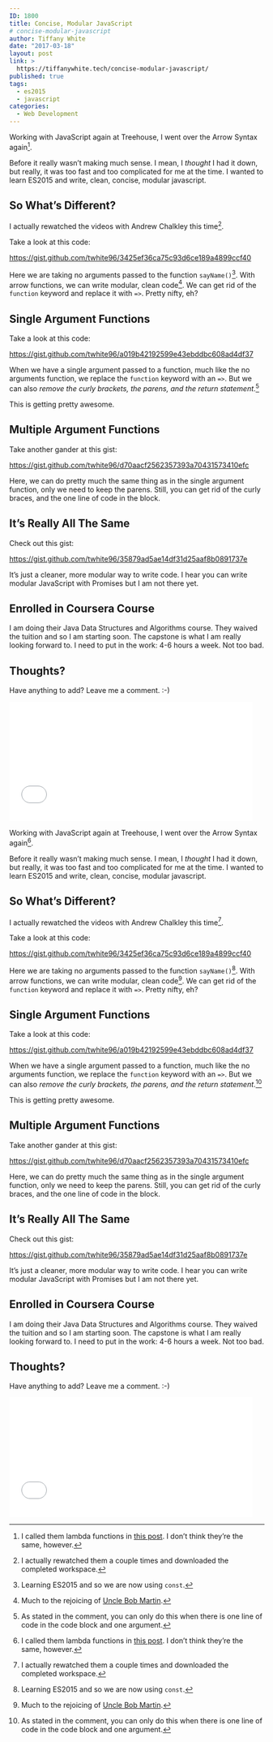 ```yaml
---
ID: 1800
title: Concise, Modular JavaScript
# concise-modular-javascript
author: Tiffany White
date: "2017-03-18"
layout: post
link: >
  https://tiffanywhite.tech/concise-modular-javascript/
published: true
tags:
  - es2015
  - javascript
categories:
  - Web Development
---
```



Working with JavaScript again at Treehouse, I went over the Arrow Syntax again[^1].

Before it really wasn’t making much sense. I mean, I *thought* I had it down, but really, it was too fast and too complicated for me at the time. I wanted to learn ES2015 and write, clean, concise, modular javascript.

## So What’s Different?

I actually rewatched the videos with Andrew Chalkley this time[^2].

Take a look at this code:

https://gist.github.com/twhite96/3425ef36ca75c93d6ce189a4899ccf40

Here we are taking no arguments passed to the function `sayName()`[^3]. With arrow functions, we can write modular, clean code[^4]. We can get rid of the `function` keyword and replace it with `=>`. Pretty nifty, eh?

## Single Argument Functions

Take a look at this code:

https://gist.github.com/twhite96/a019b42192599e43ebddbc608ad4df37

When we have a single argument passed to a function, much like the no arguments function, we replace the `function` keyword with an `=>`. But we can also *remove the curly brackets, the parens, and the return statement*.[^5]

This is getting pretty awesome.

## Multiple Argument Functions

Take another gander at this gist:

https://gist.github.com/twhite96/d70aacf2562357393a70431573410efc

Here, we can do pretty much the same thing as in the single argument function, only we need to keep the parens. Still, you can get rid of the curly braces, and the one line of code in the block.

## It’s Really All The Same

Check out this gist:

https://gist.github.com/twhite96/35879ad5ae14df31d25aaf8b0891737e

It’s just a cleaner, more modular way to write code. I hear you can write modular JavaScript with Promises but I am not there yet.

## Enrolled in Coursera Course

I am doing their Java Data Structures and Algorithms course. They waived the tuition and so I am starting soon. The capstone is what I am really looking forward to. I need to put in the work: 4-6 hours a week. Not too bad.
## Thoughts?

Have anything to add? Leave me a comment. :-)
<iframe width="480" height="236" src="//giphy.com/embed/l3q2zVr6cu95nF6O4" frameborder="0" webkitallowfullscreen="webkitallowfullscreen" mozallowfullscreen="mozallowfullscreen" allowfullscreen="allowfullscreen"></iframe>

[^1]: I called them lambda functions in [this post](https://helloburgh.me/2016/08/13/es6-and-lambdas/). I don’t think they’re the same, however.
[^2]: I actually rewatched them a couple times and downloaded the completed workspace.
[^3]: Learning ES2015 and so we are now using `const`.
[^4]: Much to the rejoicing of [Uncle Bob Martin](https://twitter.com/unclebobmartin?ref_src=twsrc%5Egoogle%7Ctwcamp%5Eserp%7Ctwgr%5Eauthor).



Working with JavaScript again at Treehouse, I went over the Arrow Syntax again[^1].

Before it really wasn’t making much sense. I mean, I *thought* I had it down, but really, it was too fast and too complicated for me at the time. I wanted to learn ES2015 and write, clean, concise, modular javascript.

## So What’s Different?

I actually rewatched the videos with Andrew Chalkley this time[^2].

Take a look at this code:

https://gist.github.com/twhite96/3425ef36ca75c93d6ce189a4899ccf40

Here we are taking no arguments passed to the function `sayName()`[^3]. With arrow functions, we can write modular, clean code[^4]. We can get rid of the `function` keyword and replace it with `=>`. Pretty nifty, eh?

## Single Argument Functions

Take a look at this code:

https://gist.github.com/twhite96/a019b42192599e43ebddbc608ad4df37

When we have a single argument passed to a function, much like the no arguments function, we replace the `function` keyword with an `=>`. But we can also *remove the curly brackets, the parens, and the return statement*.[^5]

This is getting pretty awesome.

## Multiple Argument Functions

Take another gander at this gist:

https://gist.github.com/twhite96/d70aacf2562357393a70431573410efc

Here, we can do pretty much the same thing as in the single argument function, only we need to keep the parens. Still, you can get rid of the curly braces, and the one line of code in the block.

## It’s Really All The Same

Check out this gist:

https://gist.github.com/twhite96/35879ad5ae14df31d25aaf8b0891737e

It’s just a cleaner, more modular way to write code. I hear you can write modular JavaScript with Promises but I am not there yet.

## Enrolled in Coursera Course

I am doing their Java Data Structures and Algorithms course. They waived the tuition and so I am starting soon. The capstone is what I am really looking forward to. I need to put in the work: 4-6 hours a week. Not too bad.
## Thoughts?

Have anything to add? Leave me a comment. :-)
<iframe width="480" height="236" src="//giphy.com/embed/l3q2zVr6cu95nF6O4" frameborder="0" webkitallowfullscreen="webkitallowfullscreen" mozallowfullscreen="mozallowfullscreen" allowfullscreen="allowfullscreen"></iframe>

[^1]: I called them lambda functions in [this post](https://helloburgh.me/2016/08/13/es6-and-lambdas/). I don’t think they’re the same, however.
[^2]: I actually rewatched them a couple times and downloaded the completed workspace.
[^3]: Learning ES2015 and so we are now using `const`.
[^4]: Much to the rejoicing of [Uncle Bob Martin](https://twitter.com/unclebobmartin?ref_src=twsrc%5Egoogle%7Ctwcamp%5Eserp%7Ctwgr%5Eauthor).




[^5]: As stated in the comment, you can only do this when there is one line of code in the code block and one argument.
